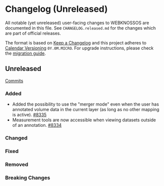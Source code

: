 # Changelog (Unreleased)

All notable (yet unreleased) user-facing changes to WEBKNOSSOS are documented in this file.
See `CHANGELOG.released.md` for the changes which are part of official releases.

The format is based on [Keep a Changelog](http://keepachangelog.com/en/1.0.0/)
and this project adheres to [Calendar Versioning](http://calver.org/) `0Y.0M.MICRO`.
For upgrade instructions, please check the [migration guide](MIGRATIONS.released.md).

## Unreleased
[Commits](https://github.com/scalableminds/webknossos/compare/25.01.0...HEAD)

### Added
- Added the possibility to use the "merger mode" even when the user has annotated volume data in the current layer (as long as no other mapping is active). [#8335](https://github.com/scalableminds/webknossos/pull/8335)
- Measurement tools are now accessible when viewing datasets outside of an annotation. [#8334](https://github.com/scalableminds/webknossos/pull/8334)

### Changed

### Fixed

### Removed

### Breaking Changes
